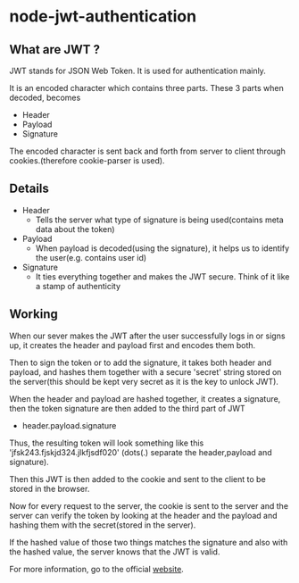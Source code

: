 # node-jwt-authentication

## What are JWT ?

JWT stands for JSON Web Token. It is used for authentication mainly.

It is an encoded character which contains three parts.
These 3 parts when decoded, becomes

- Header
- Payload
- Signature

The encoded character is sent back and forth from server to client through cookies.(therefore cookie-parser is used).

## Details

- Header
  - Tells the server what type of signature is being used(contains meta data about the token)
- Payload
  - When payload is decoded(using the signature), it helps us to identify the user(e.g. contains user id)
- Signature
  - It ties everything together and makes the JWT secure. Think of it like a stamp of authenticity

## Working

When our sever makes the JWT after the user successfully logs in or signs up, it creates the header and payload first and encodes them both.

Then to sign the token or to add the signature, it takes both header and payload, and hashes them together with a secure 'secret' string stored on the server(this should be kept very secret as it is the key to unlock JWT).

When the header and payload are hashed together, it creates a signature, then the token signature are then added to the third part of JWT

- header.payload.signature

Thus, the resulting token will look something like this 'jfsk243.fjskjd324.jlkfjsdf020' (dots(.) separate the header,payload and signature).

Then this JWT is then added to the cookie and sent to the client to be stored in the browser.

Now for every request to the server, the cookie is sent to the server and the server can verify the token by looking at the header and the payload and hashing them with the secret(stored in the server).

If the hashed value of those two things matches the signature and also with the hashed value, the server knows that the JWT is valid.

For more information, go to the official [website](https://jwt.io/).

